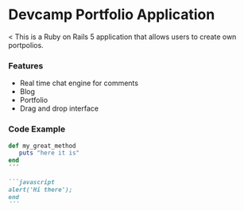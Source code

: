 # Devcamp Portfolio Application

< This is a Ruby on Rails 5 application that allows users to create own portpolios.

### Features

- Real time chat engine for comments
- Blog
- Portfolio
- Drag and drop interface

### Code Example

```ruby 
def my_great_method
   puts "here it is"
end
´´´

```javascript
alert('Hi there');
end
´´´